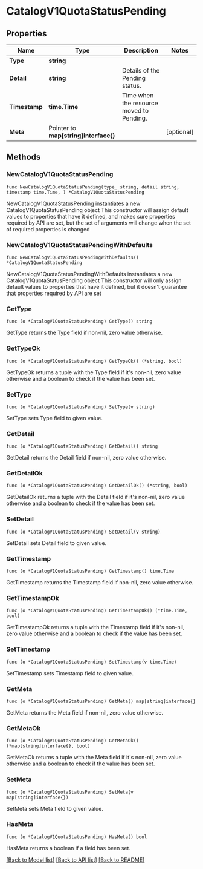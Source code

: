 # CatalogV1QuotaStatusPending

## Properties

Name | Type | Description | Notes
------------ | ------------- | ------------- | -------------
**Type** | **string** |  | 
**Detail** | **string** | Details of the Pending status. | 
**Timestamp** | **time.Time** | Time when the resource moved to Pending. | 
**Meta** | Pointer to **map[string]interface{}** |  | [optional] 

## Methods

### NewCatalogV1QuotaStatusPending

`func NewCatalogV1QuotaStatusPending(type_ string, detail string, timestamp time.Time, ) *CatalogV1QuotaStatusPending`

NewCatalogV1QuotaStatusPending instantiates a new CatalogV1QuotaStatusPending object
This constructor will assign default values to properties that have it defined,
and makes sure properties required by API are set, but the set of arguments
will change when the set of required properties is changed

### NewCatalogV1QuotaStatusPendingWithDefaults

`func NewCatalogV1QuotaStatusPendingWithDefaults() *CatalogV1QuotaStatusPending`

NewCatalogV1QuotaStatusPendingWithDefaults instantiates a new CatalogV1QuotaStatusPending object
This constructor will only assign default values to properties that have it defined,
but it doesn't guarantee that properties required by API are set

### GetType

`func (o *CatalogV1QuotaStatusPending) GetType() string`

GetType returns the Type field if non-nil, zero value otherwise.

### GetTypeOk

`func (o *CatalogV1QuotaStatusPending) GetTypeOk() (*string, bool)`

GetTypeOk returns a tuple with the Type field if it's non-nil, zero value otherwise
and a boolean to check if the value has been set.

### SetType

`func (o *CatalogV1QuotaStatusPending) SetType(v string)`

SetType sets Type field to given value.


### GetDetail

`func (o *CatalogV1QuotaStatusPending) GetDetail() string`

GetDetail returns the Detail field if non-nil, zero value otherwise.

### GetDetailOk

`func (o *CatalogV1QuotaStatusPending) GetDetailOk() (*string, bool)`

GetDetailOk returns a tuple with the Detail field if it's non-nil, zero value otherwise
and a boolean to check if the value has been set.

### SetDetail

`func (o *CatalogV1QuotaStatusPending) SetDetail(v string)`

SetDetail sets Detail field to given value.


### GetTimestamp

`func (o *CatalogV1QuotaStatusPending) GetTimestamp() time.Time`

GetTimestamp returns the Timestamp field if non-nil, zero value otherwise.

### GetTimestampOk

`func (o *CatalogV1QuotaStatusPending) GetTimestampOk() (*time.Time, bool)`

GetTimestampOk returns a tuple with the Timestamp field if it's non-nil, zero value otherwise
and a boolean to check if the value has been set.

### SetTimestamp

`func (o *CatalogV1QuotaStatusPending) SetTimestamp(v time.Time)`

SetTimestamp sets Timestamp field to given value.


### GetMeta

`func (o *CatalogV1QuotaStatusPending) GetMeta() map[string]interface{}`

GetMeta returns the Meta field if non-nil, zero value otherwise.

### GetMetaOk

`func (o *CatalogV1QuotaStatusPending) GetMetaOk() (*map[string]interface{}, bool)`

GetMetaOk returns a tuple with the Meta field if it's non-nil, zero value otherwise
and a boolean to check if the value has been set.

### SetMeta

`func (o *CatalogV1QuotaStatusPending) SetMeta(v map[string]interface{})`

SetMeta sets Meta field to given value.

### HasMeta

`func (o *CatalogV1QuotaStatusPending) HasMeta() bool`

HasMeta returns a boolean if a field has been set.


[[Back to Model list]](../README.md#documentation-for-models) [[Back to API list]](../README.md#documentation-for-api-endpoints) [[Back to README]](../README.md)


